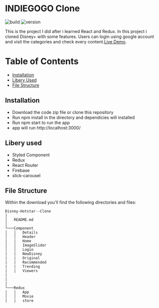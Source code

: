 # INDIEGOGO Clone

![build](https://img.shields.io/travis/USER/REPO.svg) ![version](https://img.shields.io/badge/version-1.0.0-blue.svg)  
<!--- ![Product Presentation Image](public/cover.png) --> 
This is the project I did after i learned React and Redux. In this project i cloned Disney+ with some features. Users can login using google account and visit the categories and check every content.[Live Demo](https://disneyplusbysd.netlify.app/).
# Table of Contents

* [Installation](#installation)
* [Libery Used](#file-structure)
* [File Structure](#file-structure)


## Installation

* Download the code zip file or clone this repository
* Run npm install in the directory and dependicies will installed
* Run npm start to run the app
* app will run http://localhost:3000/

## Libery used

* Styled Component
* Redux
* React Router
* Firebase
* slick-carousel

## File Structure

Within the download you'll find the following directories and files:

```
Disney-Hotstar--Clone
|
│   README.md 
│
└───Component
│   │   Details
│   │   Header
|   |   Home
│   │   ImageSlider
│   │   Login
|   |   NewDisney
|   |   Original
|   |   Recommended
|   |   Trending
|   |   Viewers
|   
|              
|    
└───Redux
│   │   App
│   │   Movie
|   |   store
